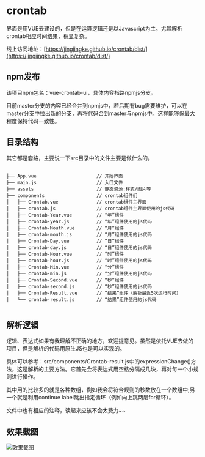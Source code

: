 # crontab

界面是用VUE去建设的，但是在运算逻辑还是以Javascript为主。尤其解析crontab相应时间结果，稍显复杂。

线上访问地址：[https://jingjingke.github.io/crontab/dist/](https://jingjingke.github.io/crontab/dist/)

## npm发布 ##
该项目npm包名：vue-crontab-ui，具体内容指路npmjs分支。

目前master分支的内容已经合并到npmjs中，若后期有bug需要维护，可以在master分支中拉出新的分支，再将代码合到master与npmjs中。这样能够保最大程度保持代码一致性。

## 目录结构 ##

其它都是套路，主要说一下src目录中的文件主要是做什么的。

```pre

├── App.vue                      // 开始界面
├── main.js                      // 入口文件
├── assets                       // 静态资源:样式/图片等
├── components                   // crontab组件们
│   ├── Crontab.vue              // crontab组件主界面
│   ├── crontab.js               // crontab组件主界面使用的js代码
│   ├── Crontab-Year.vue         // “年”组件
│   ├── crontab-year.js          // “年”组件使用的js代码
│   ├── Crontab-Mouth.vue        // “月”组件
│   ├── crontab-mouth.js         // “月”组件使用的js代码
│   ├── Crontab-Day.vue          // “日”组件
│   ├── crontab-day.js           // “日”组件使用的js代码
│   ├── Crontab-Hour.vue         // “时”组件
│   ├── crontab-hour.js          // “时”组件使用的js代码
│   ├── Crontab-Min.vue          // “分”组件
│   ├── crontab-min.js           // “分”组件使用的js代码
│   ├── Crontab-Second.vue       // “秒”组件
│   ├── crontab-second.js        // “秒”组件使用的js代码
│   ├── Crontab-Result.vue       // “结果”组件（解析最近5次运行时间）
│   └── crontab-result.js        // “结果”组件使用的js代码


```

## 解析逻辑  ##

逻辑、表达式如果有我理解不正确的地方，欢迎提意见。虽然是依托VUE去做的项目，但是解析的代码用原生JS也是可以实现的。

具体可以参考：src/components/Crontab-result.js中的expressionChange()方法，这是解析的主要方法。它首先会将表达式用空格分隔成几块，再对每一个小规则进行操作。

其中用的比较多的就是各种数组，例如我会将符合规则的秒数放在一个数组中;另一个就是利用continue label跳出指定循环（例如向上跳两层for循环）。

文件中也有相应的注释，读起来应该不会太费力~~



## 效果截图 ##

![效果截图](https://jingjingke.github.io/crontab/src/assets/effect.png)

